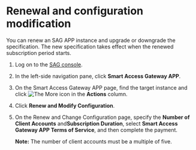 # Renewal and configuration modification

You can renew an SAG APP instance and upgrade or downgrade the specification. The new specification takes effect when the renewed subscription period starts.

1.  Log on to the [SAG console](https://smartag.console.aliyun.com).

2.  In the left-side navigation pane, click **Smart Access Gateway APP**.

3.  On the Smart Access Gateway APP page, find the target instance and click ![The More icon](https://static-aliyun-doc.oss-cn-hangzhou.aliyuncs.com/assets/img/en-US/1975819951/p60575.png) in the **Actions** column.

4.  Click **Renew and Modify Configuration**.

5.  On the Renew and Change Configuration page, specify the **Number of Client Accounts** and**Subscription Duration**, select **Smart Access Gateway APP Terms of Service**, and then complete the payment.

    **Note:** The number of client accounts must be a multiple of five.


